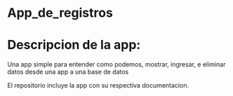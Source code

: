 # App_de_registros
# Descripcion de la app:
Una app simple para entender como podemos, mostrar, ingresar, e eliminar datos desde una app a una base de datos

El repositorio incluye la app con su respectiva documentacion.
